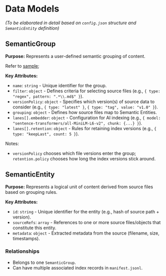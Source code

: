 # Data Models

*(To be elaborated in detail based on `config.json` structure and `SemanticEntity` definition)*

## SemanticGroup
**Purpose:** Represents a user-defined semantic grouping of content.

Refer to [sample](../group-config-sample.json);

**Key Attributes:**
- `name`: `string` - Unique identifier for the group.
- `filter`: `object` - Defines criteria for selecting source files (e.g., `{ type: "regex", pattern: ".*\\.md$" }`).
- `versionPolicy`: `object` - Specifies which version(s) of source data to consider (e.g., `{ type: "latest" }`, `{ type: "tag", value: "v1.0" }`).
- `grouping`: `object` - Defines how source files map to Semantic Entities.
- `lanes[].embedder`: `object` - Configuration for AI indexing (e.g., `{ model: "sentence-transformers/all-MiniLM-L6-v2", chunk: {...} }`).
- `lanes[].retention`: `object` - Rules for retaining index versions (e.g., `{ type: "keepLast", count: 5 }`).

Notes:
- `versionPolicy` chooses which file versions enter the group; `retention.policy` chooses how long the index versions stick around.

## SemanticEntity
**Purpose:** Represents a logical unit of content derived from source files based on grouping rules.

**Key Attributes:**
- `id`: `string` - Unique identifier for the entity (e.g., hash of source path + version).
- `sourceRefs`: `array` - References to one or more source files/objects that constitute this entity.
- `metadata`: `object` - Extracted metadata from the source (filename, size, timestamps).

### Relationships
- Belongs to one `SemanticGroup`.
- Can have multiple associated index records in `manifest.jsonl`.
